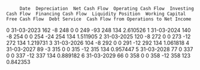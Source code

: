          Date  Depreciation  Net Cash Flow  Operating Cash Flow  Investing Cash Flow  Financing Cash Flow  Liquidity Position  Working Capital  Free Cash Flow  Debt Service  Cash Flow from Operations to Net Income
0  31-03-2023           162             -8                  248                    0                    0                 249              -93             248           134                                 2.610526
1  31-03-2024           140             -8                  254                    0                    0                 254              -24             254           134                                 1.511905
2  31-03-2025           120             -8                  272                    0                    0                 273              -12             272           134                                 1.219731
3  31-03-2026           104             -8                  292                    0                    0                 291              -12             292           134                                 1.061818
4  31-03-2027            89             -3                  315                    0                    0                 315              -12             315           134                                 0.957447
5  31-03-2028            77              0                  337                    0                    0                 337              -12             337           134                                 0.889182
6  31-03-2029            66              0                  358                    0                    0                 358              -12             358           123                                 0.842353